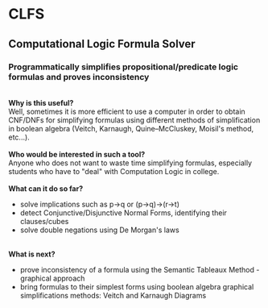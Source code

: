 # CLFS
<h2>Computational Logic Formula Solver</h2> 
<h3>Programmatically simplifies propositional/predicate logic formulas and proves inconsistency</h3>

<br>
<b>Why is this useful?</b><br>
  Well, sometimes it is more efficient to use a computer in order to obtain CNF/DNFs for simplifying formulas using different methods of simplification in boolean algebra (Veitch, Karnaugh, Quine–McCluskey, Moisil's method, etc...).
<br><br>
<b>Who would be interested in such a tool?</b><br>
  Anyone who does not want to waste time simplifying formulas, especially students who have to "deal" with Computation Logic in college.
<br><br>
<b>What can it do so far?</b><br>
<ul>
  <li>solve implications such as p→q or (p→q)→(r→t)</li>
  <li>detect Conjunctive/Disjunctive Normal Forms, identifying their clauses/cubes</li>
  <li>solve double negations using De Morgan's laws</li>
</ul>
<br>
<b>What is next?</b><br>
<ul>
  <li>prove inconsistency of a formula using the Semantic Tableaux Method - graphical approach</li>
  <li>bring formulas to their simplest forms using boolean algebra graphical simplifications methods: Veitch and Karnaugh Diagrams</li>
</ul>
